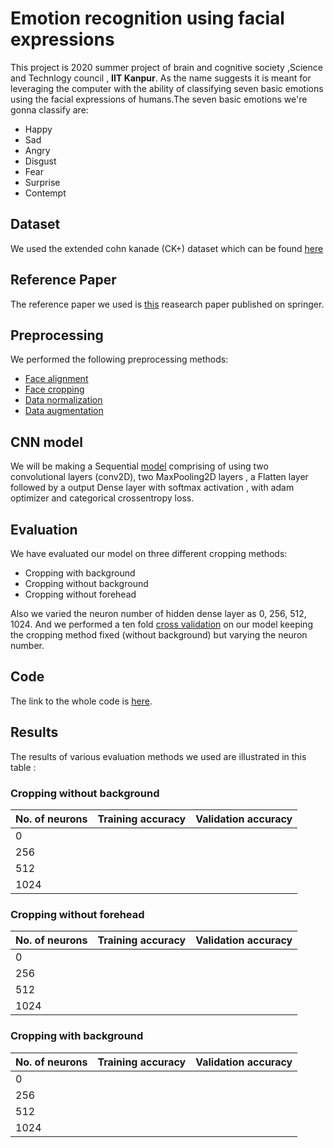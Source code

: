# Emotion recognition using facial expressions
This project is 2020 summer project of brain and cognitive society ,Science and Technlogy council , **IIT Kanpur**. 
As the name suggests it is meant for leveraging the computer with the ability of classifying seven basic emotions using the facial expressions of 
humans.The seven basic emotions we're gonna classify are:

* Happy 
* Sad
* Angry
* Disgust
* Fear
* Surprise
* Contempt

## Dataset
We used the extended cohn kanade (CK+) dataset which can be found [here](https://www.kaggle.com/shawon10/ckplus)

## Reference Paper
The reference paper we used is [this](https://drive.google.com/file/d/1qMUhEFLUEuJlHO5SKjULNYfSS25ZSw4a/view) reasearch paper published on springer.

## Preprocessing
We performed the following preprocessing methods:

* [Face alignment]()
* [Face cropping]()
* [Data normalization]()
* [Data augmentation]()

## CNN model
We will be making a Sequential [model]() comprising of using two convolutional layers (conv2D), two MaxPooling2D layers , a Flatten layer followed by a output Dense layer with softmax activation , with adam optimizer and categorical crossentropy loss.

## Evaluation
We have evaluated our model on three different cropping methods:

* Cropping with background
* Cropping without background
* Cropping without forehead

Also we varied the neuron number of hidden dense layer as 0, 256, 512, 1024.
And we performed a ten fold [cross validation]() on our model keeping the cropping method fixed (without background) but varying the neuron number.

## Code
The link to the whole code is [here](https://github.com/Av-hash/EmoRec/blob/master/Emotion_Recognition_project_(1)_.ipynb).

## Results
The results of various evaluation methods we used are illustrated in this table :

### Cropping without background

|No. of neurons     |Training accuracy   |Validation accuracy   |
|---|---|---|
|0   |   |   |   
|256  |   |   |     
|512   |   |   |      
|1024   |   |   | 

### Cropping without forehead

|No. of neurons     |Training accuracy   |Validation accuracy   |
|---|---|---|
|0   |   |   |   
|256  |   |   |     
|512   |   |   |      
|1024   |   |   | 

### Cropping with background

|No. of neurons     |Training accuracy   |Validation accuracy   |
|---|---|---|
|0   |   |   |   
|256  |   |   |     
|512   |   |   |      
|1024   |   |   | 